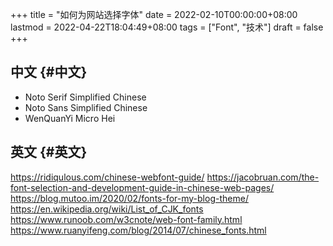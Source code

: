 +++
title = "如何为网站选择字体"
date = 2022-02-10T00:00:00+08:00
lastmod = 2022-04-22T18:04:49+08:00
tags = ["Font", "技术"]
draft = false
+++

## 中文 {#中文}

- Noto Serif Simplified Chinese
- Noto Sans Simplified Chinese
- WenQuanYi Micro Hei

## 英文 {#英文}

<https://ridiqulous.com/chinese-webfont-guide/>
<https://jacobruan.com/the-font-selection-and-development-guide-in-chinese-web-pages/>
<https://blog.mutoo.im/2020/02/fonts-for-my-blog-theme/>
<https://en.wikipedia.org/wiki/List_of_CJK_fonts>
<https://www.runoob.com/w3cnote/web-font-family.html>
<https://www.ruanyifeng.com/blog/2014/07/chinese_fonts.html>
